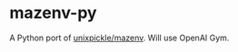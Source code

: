 # mazenv-py

A Python port of [unixpickle/mazenv](https://github.com/unixpickle/mazenv). Will use OpenAI Gym.
